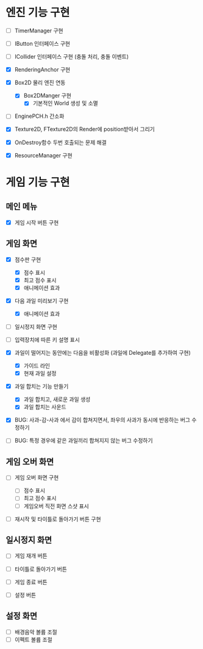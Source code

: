 # 엔진 기능 구현
- [ ] TimerManager 구현
- [ ] IButton 인터페이스 구현
- [ ] ICollider 인터페이스 구현 (충돌 처리, 충돌 이벤트)
- [x] RenderingAnchor 구현
- [x] Box2D 물리 엔진 연동
  - [x] Box2DManger 구현
    - [x] 기본적인 World 생성 및 소멸
- [ ] EnginePCH.h 간소화
- [x] Texture2D, FTexture2D의 Render에 position받아서 그리기
- [x] OnDestroy함수 두번 호출되는 문제 해결
- [x] ResourceManager 구현


# 게임 기능 구현
## 메인 메뉴
- [x] 게임 시작 버튼 구현


## 게임 화면
- [x] 점수판 구현
  - [x] 점수 표시
  - [x] 최고 점수 표시
  - [x] 애니메이션 효과
- [x] 다음 과일 미리보기 구현
  - [x] 애니메이션 효과
- [ ] 일시정지 화면 구현
- [ ] 입력장치에 따른 키 설명 표시
- [x] 과일이 떨어지는 동안에는 다음을 비활성화 (과일에 Delegate를 추가하여 구현)
  - [x] 가이드 라인
  - [x] 현재 과일 설정
- [x] 과일 합치는 기능 만들기
  - [x] 과일 합치고, 새로운 과일 생성
  - [x] 과일 합치는 사운드
- [x] BUG: 사과-감-사과 에서 감이 합쳐지면서, 좌우의 사과가 동시에 반응하는 버그 수정하기
- [ ] BUG: 특정 경우에 같은 과일끼리 합쳐지지 않는 버그 수정하기


## 게임 오버 화면
- [ ] 게임 오버 화면 구현
  - [ ] 점수 표시
  - [ ] 최고 점수 표시
  - [ ] 게임오버 직전 화면 스샷 표시
- [ ] 재시작 및 타이틀로 돌아가기 버튼 구현


## 일시정지 화면
- [ ] 게임 재개 버튼
- [ ] 타이틀로 돌아가기 버튼
- [ ] 게임 종료 버튼
- [ ] 설정 버튼


## 설정 화면
- [ ] 배경음악 볼륨 조절
- [ ] 이펙트 볼륨 조절